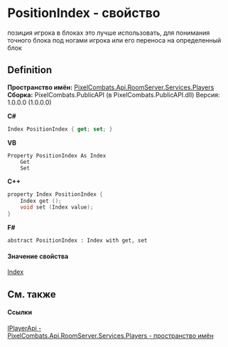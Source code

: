 # PositionIndex - свойство


позиция игрока в блоках 
это лучше использовать, для понимания точного блока под ногами игрока или его переноса на определенный блок




## Definition
**Пространство имён:** <a href="708e122f-41de-30e3-c143-1ccf02ad493a">PixelCombats.Api.RoomServer.Services.Players</a>  
**Сборка:** PixelCombats.PublicAPI (в PixelCombats.PublicAPI.dll) Версия: 1.0.0.0 (1.0.0.0)

**C#**
``` C#
Index PositionIndex { get; set; }
```
**VB**
``` VB
Property PositionIndex As Index
	Get
	Set
```
**C++**
``` C++
property Index PositionIndex {
	Index get ();
	void set (Index value);
}
```
**F#**
``` F#
abstract PositionIndex : Index with get, set
```



#### Значение свойства
<a href="ac5dc432-60d2-665e-4227-5491791da77a">Index</a>

## См. также


#### Ссылки
<a href="daff9440-f4d4-79a2-3653-919bb66eae04">IPlayerApi - </a>  
<a href="708e122f-41de-30e3-c143-1ccf02ad493a">PixelCombats.Api.RoomServer.Services.Players - пространство имён</a>  
